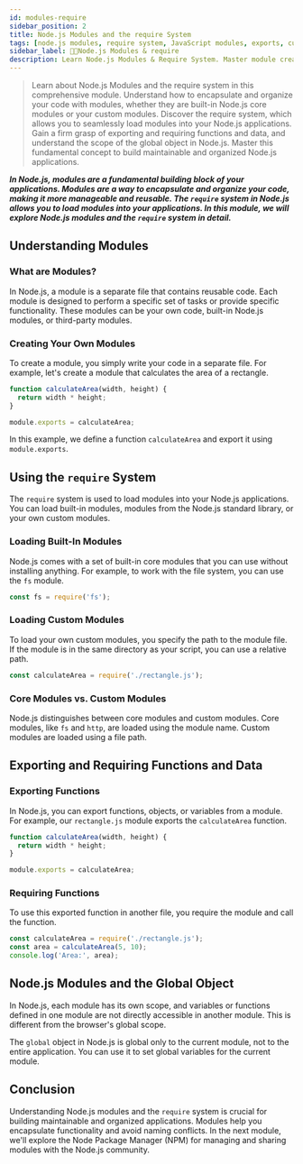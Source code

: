 ```yaml
---
id: modules-require
sidebar_position: 2
title: Node.js Modules and the require System
tags: [node.js modules, require system, JavaScript modules, exports, custom modules, core modules, Node.js require, module creation, Node.js Module Loading, Exporting Functions, Requiring Functions, Encapsulating Code, Organizing Code, Module Scope, Global Object in Node.js, Node.js Development, JavaScript Modules, Node.js Learning, Node.js for Beginners, Module Encapsulation, Exporting Variables, Core Node.js Modules, Using require in Node.js, Node.js Tutorial]
sidebar_label: 🧑‍💻Node.js Modules & require
description: Learn Node.js Modules & Require System. Master module creation, exports, and require statements.
---
```


> Learn about Node.js Modules and the require system in this comprehensive module. Understand how to encapsulate and organize your code with modules, whether they are built-in Node.js core modules or your custom modules. Discover the require system, which allows you to seamlessly load modules into your Node.js applications. Gain a firm grasp of exporting and requiring functions and data, and understand the scope of the global object in Node.js. Master this fundamental concept to build maintainable and organized Node.js applications.

***In Node.js, modules are a fundamental building block of your applications. Modules are a way to encapsulate and organize your code, making it more manageable and reusable. The `require` system in Node.js allows you to load modules into your applications. In this module, we will explore Node.js modules and the `require` system in detail.***

## Understanding Modules

### What are Modules?

In Node.js, a module is a separate file that contains reusable code. Each module is designed to perform a specific set of tasks or provide specific functionality. These modules can be your own code, built-in Node.js modules, or third-party modules.

### Creating Your Own Modules

To create a module, you simply write your code in a separate file. For example, let's create a module that calculates the area of a rectangle.

```javascript title="rectangle.js"
function calculateArea(width, height) {
  return width * height;
}

module.exports = calculateArea;
```

In this example, we define a function `calculateArea` and export it using `module.exports`.

## Using the `require` System

The `require` system is used to load modules into your Node.js applications. You can load built-in modules, modules from the Node.js standard library, or your own custom modules.

### Loading Built-In Modules

Node.js comes with a set of built-in core modules that you can use without installing anything. For example, to work with the file system, you can use the `fs` module.

```js
const fs = require('fs');
```

### Loading Custom Modules

To load your own custom modules, you specify the path to the module file. If the module is in the same directory as your script, you can use a relative path.

```js
const calculateArea = require('./rectangle.js');
```

### Core Modules vs. Custom Modules

Node.js distinguishes between core modules and custom modules. Core modules, like `fs` and `http`, are loaded using the module name. Custom modules are loaded using a file path.

## Exporting and Requiring Functions and Data

### Exporting Functions

In Node.js, you can export functions, objects, or variables from a module. For example, our `rectangle.js` module exports the `calculateArea` function.

```js title="rectangle.js"
function calculateArea(width, height) {
  return width * height;
}

module.exports = calculateArea;
```

### Requiring Functions

To use this exported function in another file, you require the module and call the function.

```js
const calculateArea = require('./rectangle.js');
const area = calculateArea(5, 10);
console.log('Area:', area);
```

## Node.js Modules and the Global Object

In Node.js, each module has its own scope, and variables or functions defined in one module are not directly accessible in another module. This is different from the browser's global scope.

The `global` object in Node.js is global only to the current module, not to the entire application. You can use it to set global variables for the current module.

## Conclusion

Understanding Node.js modules and the `require` system is crucial for building maintainable and organized applications. Modules help you encapsulate functionality and avoid naming conflicts. In the next module, we'll explore the Node Package Manager (NPM) for managing and sharing modules with the Node.js community.
